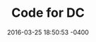 ---
layout: post
title:  "Code for DC"
date:   2016-03-25 18:50:53 -0400
categories: member-support
name: Code for DC
description: DC chapter of the Code For America CFA brigade - we are volunteer civic hackers working together to solve local issues and help people engage with DC 
logo: icons/codeforprogress.png
link: http://www.meetup.com/Code-for-DC/
twitter: codefordc
---
